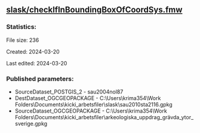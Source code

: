 ﻿## [slask/checkIfInBoundingBoxOfCoordSys.fmw](https://github.com/kicki58/kix_working_dir/blob/master/slask/checkIfInBoundingBoxOfCoordSys.fmw)

### Statistics:
File size: 236

Created: 2024-03-20

Last edited: 2024-03-20



### Published parameters:
*  SourceDataset_POSTGIS_2    -   sau2004nol87 
*  DestDataset_OGCGEOPACKAGE    -   C:\Users\krima354\Work Folders\Documents\kicki_arbetsfiler\slask\sau2010sta2116.gpkg
*  SourceDataset_OGCGEOPACKAGE    -   C:\Users\krima354\Work Folders\Documents\kicki_arbetsfiler\arkeologiska_uppdrag_grävda_ytor_sverige.gpkg







